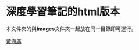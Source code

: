 ﻿# 深度學習筆記的html版本

本文件夾的與**images**文件夾一起放在同一目錄即可運行。

[黃海廣](https://www.zhihu.com/people/fengdu78/activities)